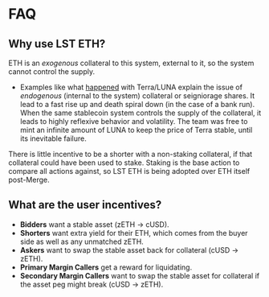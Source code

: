 # FAQ

## Why use LST ETH?

ETH is an _exogenous_ collateral to this system, external to it, so the system cannot control the supply.

- Examples like what [happened](https://twitter.com/aklamun/status/1396615719228424196?s=20) with Terra/LUNA explain the issue of _endogenous_ (internal to the system) collateral or seigniorage shares. It lead to a fast rise up and death spiral down (in the case of a bank run). When the same stablecoin system controls the supply of the collateral, it leads to highly reflexive behavior and volatility. The team was free to mint an infinite amount of LUNA to keep the price of Terra stable, until its inevitable failure.

There is little incentive to be a shorter with a non-staking collateral, if that collateral could have been used to stake. Staking is the base action to compare all actions against, so LST ETH is being adopted over ETH itself post-Merge.

## What are the user incentives?

- **Bidders** want a stable asset (zETH -> cUSD).
- **Shorters** want extra yield for their ETH, which comes from the buyer side as well as any unmatched zETH.
- **Askers** want to swap the stable asset back for collateral (cUSD -> zETH).
- **Primary Margin Callers** get a reward for liquidating.
- **Secondary Margin Callers** want to swap the stable asset for collateral if the asset peg might break (cUSD -> zETH).
